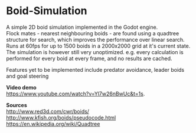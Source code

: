 # Boid-Simulation

A simple 2D boid simulation implemented in the Godot engine.  
Flock mates - nearest neighbouring boids - are found using a quadtree structure for search, which improves the performance over linear search.  
Runs at 60fps for up to 1500 boids in a 2000x2000 grid at it's current state. The simulation is however still very unoptimized. e.g. every calculation is performed for every boid at every frame, and no results are cached.

Features yet to be implemented include predator avoidance, leader boids and goal steering

**Video demo**  
https://www.youtube.com/watch?v=Yl7w26nBwUc&t=1s. 

**Sources**  
http://www.red3d.com/cwr/boids/  
http://www.kfish.org/boids/pseudocode.html  
https://en.wikipedia.org/wiki/Quadtree  


